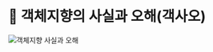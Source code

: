 # 📖 객체지향의 사실과 오해(객사오)

![객체지향 사실과 오해]([./images/ooppic.png](https://github.com/smiinii/poto/blob/main/9788998139766.jpg))
